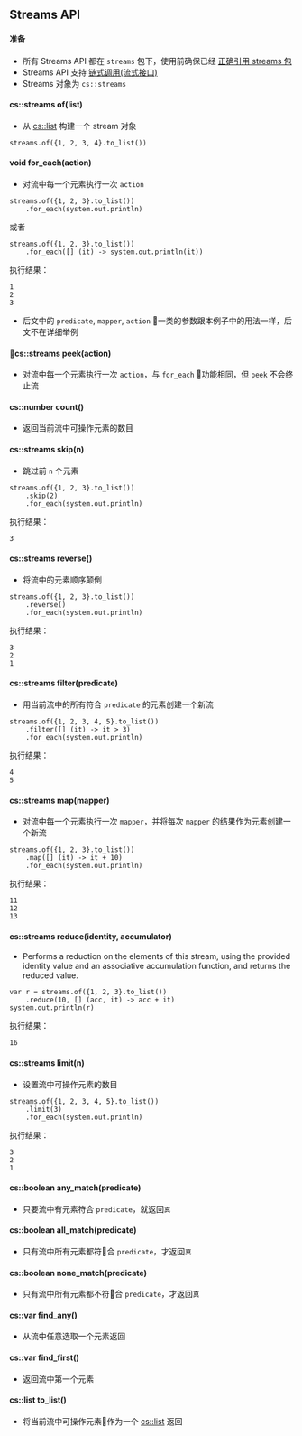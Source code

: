 ## Streams API

#### 准备
* 所有 Streams API 都在 `streams` 包下，使用前确保已经 [正确引用 streams 包](grammar-package.md)
* Streams API 支持 [链式调用(流式接口)](https://en.wikipedia.org/wiki/Fluent_interface)
* Streams 对象为 `cs::streams`

#### cs::streams of(list)
* 从 [cs::list](api-list.md) 构建一个 stream 对象
```
streams.of({1, 2, 3, 4}.to_list())
```


#### void for_each(action)
* 对流中每一个元素执行一次 `action`
```
streams.of({1, 2, 3}.to_list())
    .for_each(system.out.println)
```
或者
```
streams.of({1, 2, 3}.to_list())
    .for_each([] (it) -> system.out.println(it))
```
执行结果：
```
1
2
3
```
* 后文中的 `predicate`, `mapper`, `action` 一类的参数跟本例子中的用法一样，后文不在详细举例


#### cs::streams peek(action)
* 对流中每一个元素执行一次 `action`，与 `for_each` 功能相同，但 `peek` 不会终止流


#### cs::number count()
* 返回当前流中可操作元素的数目


#### cs::streams skip(n)
* 跳过前 `n` 个元素
```
streams.of({1, 2, 3}.to_list())
    .skip(2)
    .for_each(system.out.println)
```
执行结果：
```
3
```


#### cs::streams reverse()
* 将流中的元素顺序颠倒
```
streams.of({1, 2, 3}.to_list())
    .reverse()
    .for_each(system.out.println)
```
执行结果：
```
3
2
1
```


#### cs::streams filter(predicate)
* 用当前流中的所有符合 `predicate` 的元素创建一个新流
```
streams.of({1, 2, 3, 4, 5}.to_list())
    .filter([] (it) -> it > 3)
    .for_each(system.out.println)
```
执行结果：
```
4
5
```


#### cs::streams map(mapper)
* 对流中每一个元素执行一次 `mapper`，并将每次 `mapper` 的结果作为元素创建一个新流
```
streams.of({1, 2, 3}.to_list())
    .map([] (it) -> it + 10)
    .for_each(system.out.println)
```
执行结果：
```
11
12
13
```


#### cs::streams reduce(identity, accumulator)
* Performs a reduction on the elements of this stream, using the provided identity value and an associative accumulation function, and returns the reduced value.
```
var r = streams.of({1, 2, 3}.to_list())
    .reduce(10, [] (acc, it) -> acc + it)
system.out.println(r)
```
执行结果：
```
16
```


#### cs::streams limit(n)
* 设置流中可操作元素的数目
```
streams.of({1, 2, 3, 4, 5}.to_list())
    .limit(3)
    .for_each(system.out.println)
```
执行结果：
```
3
2
1
```


#### cs::boolean any_match(predicate)
* 只要流中有元素符合 `predicate`，就返回`真`


#### cs::boolean all_match(predicate)
* 只有流中所有元素都符合 `predicate`，才返回`真`


#### cs::boolean none_match(predicate)
* 只有流中所有元素都不符合 `predicate`，才返回`真`


#### cs::var find_any()
* 从流中任意选取一个元素返回


#### cs::var find_first()
* 返回流中第一个元素


#### cs::list to_list()
* 将当前流中可操作元素作为一个 [cs::list](api-list.md) 返回
